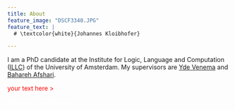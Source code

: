 ```yaml
---
title: About
feature_image: "DSCF3340.JPG"
feature_text: |
  # \textcolor{white}{Johannes Kloibhofer}

---
```


I am a PhD candidate at the Institute for Logic, Language and Computation ([ILLC](https://www.illc.uva.nl/)) of the University of Amsterdam. My supervisors are [Yde Venema](https://staff.science.uva.nl/y.venema/) and [Bahareh Afshari](https://www.gu.se/en/about/find-staff/baharehafshari).


 <span style="color:red;">your text here > </span>

 <span style="color:white;">Johannes Kloibhofer> </span>
